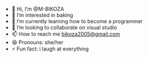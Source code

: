 - 👋 Hi, I’m @M-BIKOZA
- 👀 I’m interested in baking
- 🌱 I’m currently learning how to become a programmer
- 💞️ I’m looking to collaborate on visual studio
- 📫 How to reach me bikoza2005@gmail.com
- 😄 Pronouns: she/her
- ⚡ Fun fact: i laugh at everything

<!---
M-BIKOZA/M-BIKOZA is a ✨ special ✨ repository because its `README.md` (this file) appears on your GitHub profile.
You can click the Preview link to take a look at your changes.
--->
